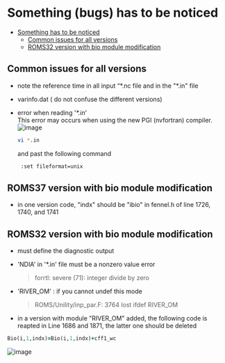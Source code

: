 # Something (bugs) has to be noticed

- [Something has to be noticed](#something-has-to-be-noticed)
  - [Common issues for all versions](#common-issues-for-all-versions)
  - [ROMS32 version with bio module modification](#roms32-version-with-bio-module-modification)

## Common issues for all versions

- note the reference time in all input “\*.nc file and in the "\*.in" file
  
- varinfo.dat ( do not confuse the different versions)

- error when reading '*\*.in*'  
  This error may occurs when using the new PGI (nvfortran) compiler.  
  ![image](https://github.com/ELVIS-CHING/ROMS_related/assets/62006950/dcd58cb6-7f87-4dda-936d-fb4c032536aa)

  ```bash
  vi *.in
  ```
  and past the following command  
  ```bash
   :set fileformat=unix
  ```

## ROMS37 version with bio module modification

- in one version code, "indx" should be "ibio" in fennel.h of line 1726, 1740, and 1741  

## ROMS32 version with bio module modification

- must define the diagnostic output
  
- 'NDIA' in '*.in' file must be a nonzero value error  
  >   forrtl: severe (71): integer divide by zero

- 'RIVER_OM' : if you cannot undef this mode
  >   ROMS/Unility/inp_par.F: 3764 lost ifdef RIVER_OM

- in a version with module "RIVER_OM" added, the following code is reapted in Line 1686 and 1871, the latter one should be deleted  
```fortran
Bio(i,1,indx)=Bio(i,1,indx)+cff1_wc
```

![image](https://github.com/ELVIS-CHING/ROMS_related/assets/149153513/bb7635a0-4fbb-4582-a1ce-a9ffec8096f3)
